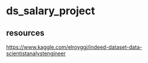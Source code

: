 # ds_salary_project

## resources
https://www.kaggle.com/elroyggj/indeed-dataset-data-scientistanalystengineer
